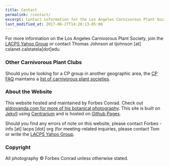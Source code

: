 ```yaml
---
title: Contact
permalink: /contact/
excerpt: Contact information for the Los Angeles Carnivorous Plant Society.
last_modified_at: 2017-08-27T14:28:13-05:00
---
```


For more information on the Los Angeles Carnivorous Plant Society, join the [LACPS Yahoo Group](https://groups.yahoo.com/neo/groups/LACPS/info) or contact Thomas Johnson at <span class="spamspan">
<span class="u">tjohnson</span>
[at]
<span class="d">cslanet.calstatela[dot]edu</span>
</span>

### Other Carnivorous Plant Clubs

Should you be looking for a CP group in another geographic area, the [CP FAQ](http://www.sarracenia.com/faq.html) maintains a [list of carnivorous plant societies](http://sarracenia.com/faq/faq6100.html).

### About the Website

This website hosted and maintained by Forbes Conrad. Check out [aldrovanda.com for more of his botanical photography](https://aldrovanda.com/). This site is built on [Jekyll](https://jekyllrb.com/) using [Centrarium](http://bencentra.com/centrarium/) and is hosted on [Github Pages](https://github.com/lacps/lacps.github.io).

Should you find any errors of note on this website, please contact Forbes - <span class="spamspan">
<span class="u">info</span>
[at]
<span class="d">lacps [dot] org</span>
</span> (for meeting-related inquiries, please contact Tom or write the [LACPS Yahoo Group](https://groups.yahoo.com/neo/groups/LACPS/info).

### Copyright

All photography © Forbes Conrad unless otherwise stated.
